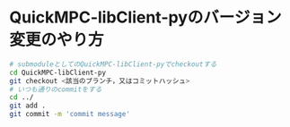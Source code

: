 # QuickMPC-libClient-pyのバージョン変更のやり方
```sh
# submoduleとしてのQuickMPC-libClient-pyでcheckoutする
cd QuickMPC-libClient-py
git checkout <該当のブランチ，又はコミットハッシュ>
# いつも通りのcommitをする
cd ../
git add .
git commit -m 'commit message'
```
